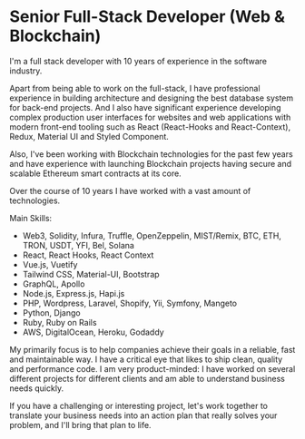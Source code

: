# Senior Full-Stack Developer (Web & Blockchain)

I'm a full stack developer with 10 years of experience in the software industry.

Apart from being able to work on the full-stack, I have professional experience in building architecture and designing the best database system for back-end projects.
And I also have significant experience developing complex production user interfaces for websites and web applications with modern front-end tooling such as React (React-Hooks and React-Context), Redux, Material UI and Styled Component.

Also, I've been working with Blockchain technologies for the past few years and have experience with launching Blockchain projects having secure and scalable Ethereum smart contracts at its core.

Over the course of 10 years I have worked with a vast amount of technologies.

Main Skills:
- Web3, Solidity, Infura, Truffle, OpenZeppelin, MIST/Remix, BTC, ETH, TRON, USDT, YFI, Bel, Solana
- React, React Hooks, React Context
- Vue.js, Vuetify
- Tailwind CSS, Material-UI, Bootstrap
- GraphQL, Apollo
- Node.js, Express.js, Hapi.js
- PHP, Wordpress, Laravel, Shopify, Yii, Symfony, Mangeto
- Python, Django
- Ruby, Ruby on Rails
- AWS, DigitalOcean, Heroku, Godaddy

My primarily focus is to help companies achieve their goals in a reliable, fast and maintainable way.
I have a critical eye that likes to ship clean, quality and performance code. I am very product-minded: I have worked on several different projects for different clients and am able to understand business needs quickly.

If you have a challenging or interesting project, let's work together to translate your business needs into an action plan that really solves your problem, and I'll bring that plan to life.


<!--
**anydev1103/anydev1103** is a ✨ _special_ ✨ repository because its `README.md` (this file) appears on your GitHub profile.

Here are some ideas to get you started:

- 🔭 I’m currently working on ...
- 🌱 I’m currently learning ...
- 👯 I’m looking to collaborate on ...
- 🤔 I’m looking for help with ...
- 💬 Ask me about ...
- 📫 How to reach me: ...
- 😄 Pronouns: ...
- ⚡ Fun fact: ...
-->
